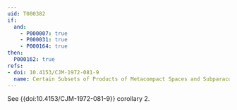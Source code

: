 ```yaml
---
uid: T000382
if:
  and:
    - P000007: true
    - P000031: true
    - P000164: true
then:
  P000162: true
refs:
- doi: 10.4153/CJM-1972-081-9
  name: Certain Subsets of Products of Metacompact Spaces and Subparacompact Spaces are Realcompact
---
```


See {{doi:10.4153/CJM-1972-081-9}} corollary 2.
